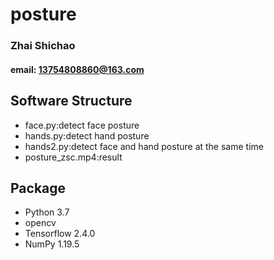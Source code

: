 # posture

### Zhai Shichao

#### email: 13754808860@163.com

## Software Structure

- face.py:detect face posture
- hands.py:detect hand posture
- hands2.py:detect face and hand posture at the same time
- posture_zsc.mp4:result


## Package

- Python 3.7
- opencv
- Tensorflow 2.4.0
- NumPy 1.19.5





